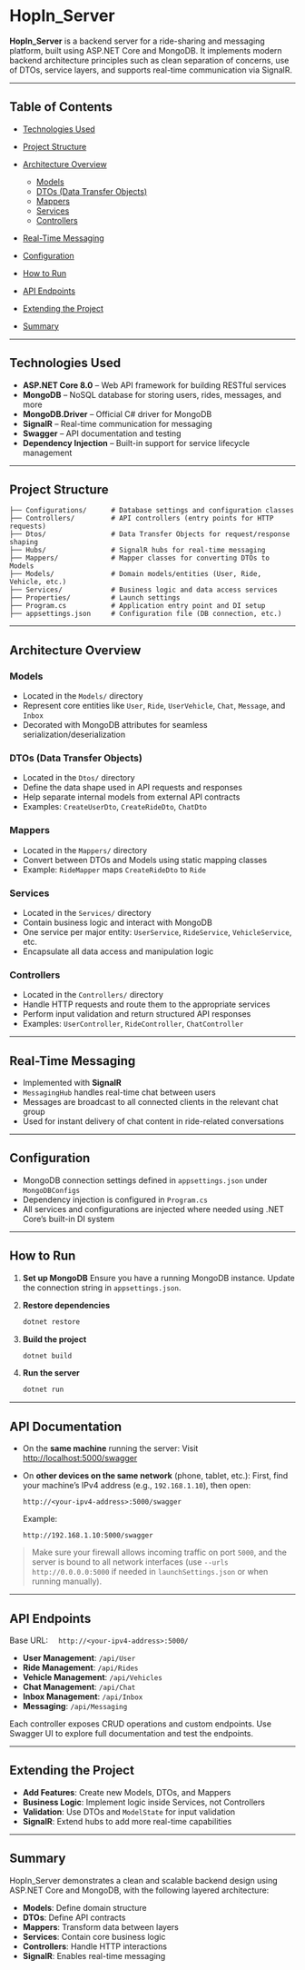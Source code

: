 # HopIn\_Server

**HopIn\_Server** is a backend server for a ride-sharing and messaging platform, built using ASP.NET Core and MongoDB. It implements modern backend architecture principles such as clean separation of concerns, use of DTOs, service layers, and supports real-time communication via SignalR.

---

## Table of Contents

* [Technologies Used](#technologies-used)
* [Project Structure](#project-structure)
* [Architecture Overview](#architecture-overview)

  * [Models](#models)
  * [DTOs (Data Transfer Objects)](#dtos-data-transfer-objects)
  * [Mappers](#mappers)
  * [Services](#services)
  * [Controllers](#controllers)
* [Real-Time Messaging](#real-time-messaging)
* [Configuration](#configuration)
* [How to Run](#how-to-run)
* [API Endpoints](#api-endpoints)
* [Extending the Project](#extending-the-project)
* [Summary](#summary)

---

## Technologies Used

* **ASP.NET Core 8.0** – Web API framework for building RESTful services
* **MongoDB** – NoSQL database for storing users, rides, messages, and more
* **MongoDB.Driver** – Official C# driver for MongoDB
* **SignalR** – Real-time communication for messaging
* **Swagger** – API documentation and testing
* **Dependency Injection** – Built-in support for service lifecycle management

---

## Project Structure

```
├── Configurations/      # Database settings and configuration classes
├── Controllers/         # API controllers (entry points for HTTP requests)
├── Dtos/                # Data Transfer Objects for request/response shaping
├── Hubs/                # SignalR hubs for real-time messaging
├── Mappers/             # Mapper classes for converting DTOs to Models
├── Models/              # Domain models/entities (User, Ride, Vehicle, etc.)
├── Services/            # Business logic and data access services
├── Properties/          # Launch settings
├── Program.cs           # Application entry point and DI setup
├── appsettings.json     # Configuration file (DB connection, etc.)
```

---

## Architecture Overview

### Models

* Located in the `Models/` directory
* Represent core entities like `User`, `Ride`, `UserVehicle`, `Chat`, `Message`, and `Inbox`
* Decorated with MongoDB attributes for seamless serialization/deserialization

### DTOs (Data Transfer Objects)

* Located in the `Dtos/` directory
* Define the data shape used in API requests and responses
* Help separate internal models from external API contracts
* Examples: `CreateUserDto`, `CreateRideDto`, `ChatDto`

### Mappers

* Located in the `Mappers/` directory
* Convert between DTOs and Models using static mapping classes
* Example: `RideMapper` maps `CreateRideDto` to `Ride`

### Services

* Located in the `Services/` directory
* Contain business logic and interact with MongoDB
* One service per major entity: `UserService`, `RideService`, `VehicleService`, etc.
* Encapsulate all data access and manipulation logic

### Controllers

* Located in the `Controllers/` directory
* Handle HTTP requests and route them to the appropriate services
* Perform input validation and return structured API responses
* Examples: `UserController`, `RideController`, `ChatController`

---

## Real-Time Messaging

* Implemented with **SignalR**
* `MessagingHub` handles real-time chat between users
* Messages are broadcast to all connected clients in the relevant chat group
* Used for instant delivery of chat content in ride-related conversations

---

## Configuration

* MongoDB connection settings defined in `appsettings.json` under `MongoDBConfigs`
* Dependency injection is configured in `Program.cs`
* All services and configurations are injected where needed using .NET Core’s built-in DI system

---

## How to Run

1. **Set up MongoDB**
   Ensure you have a running MongoDB instance. Update the connection string in `appsettings.json`.

2. **Restore dependencies**

   ```bash
   dotnet restore
   ```

3. **Build the project**

   ```bash
   dotnet build
   ```

4. **Run the server**

   ```bash
   dotnet run
   ```

---

## API Documentation

* On the **same machine** running the server:
  Visit [http://localhost:5000/swagger](http://localhost:5000/swagger)

* On **other devices on the same network** (phone, tablet, etc.):
  First, find your machine’s IPv4 address (e.g., `192.168.1.10`), then open:

  ```
  http://<your-ipv4-address>:5000/swagger
  ```

  Example:

  ```
  http://192.168.1.10:5000/swagger
  ```

> Make sure your firewall allows incoming traffic on port `5000`, and the server is bound to all network interfaces (use `--urls http://0.0.0.0:5000` if needed in `launchSettings.json` or when running manually).

---

## API Endpoints

Base URL: `  http://<your-ipv4-address>:5000/`

* **User Management**: `/api/User`
* **Ride Management**: `/api/Rides`
* **Vehicle Management**: `/api/Vehicles`
* **Chat Management**: `/api/Chat`
* **Inbox Management**: `/api/Inbox`
* **Messaging**: `/api/Messaging`

Each controller exposes CRUD operations and custom endpoints. Use Swagger UI to explore full documentation and test the endpoints.

---

## Extending the Project

* **Add Features**: Create new Models, DTOs, and Mappers
* **Business Logic**: Implement logic inside Services, not Controllers
* **Validation**: Use DTOs and `ModelState` for input validation
* **SignalR**: Extend hubs to add more real-time capabilities

---

## Summary

HopIn\_Server demonstrates a clean and scalable backend design using ASP.NET Core and MongoDB, with the following layered architecture:

* **Models**: Define domain structure
* **DTOs**: Define API contracts
* **Mappers**: Transform data between layers
* **Services**: Contain core business logic
* **Controllers**: Handle HTTP interactions
* **SignalR**: Enables real-time messaging

